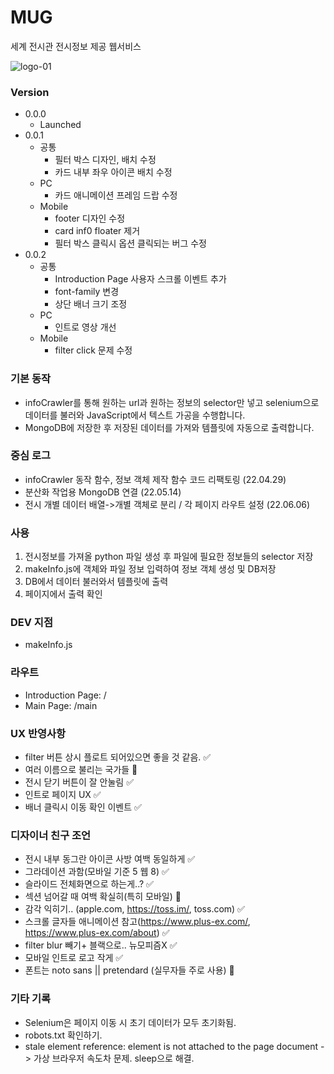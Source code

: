 # MUG

세계 전시관 전시정보 제공 웹서비스

![logo-01](https://user-images.githubusercontent.com/70316567/196025933-4aaed90a-fe6e-4076-a01a-5045b4a61290.png)

### Version

- 0.0.0
  - Launched
- 0.0.1
  - 공통
    - 필터 박스 디자인, 배치 수정
    - 카드 내부 좌우 아이콘 배치 수정
  - PC
    - 카드 애니메이션 프레임 드랍 수정
  - Mobile
    - footer 디자인 수정
    - card inf0 floater 제거
    - 필터 박스 클릭시 옵션 클릭되는 버그 수정
- 0.0.2
  - 공통
    - Introduction Page 사용자 스크롤 이벤트 추가
    - font-family 변경
    - 상단 배너 크기 조정
  - PC
    - 인트로 영상 개선
  - Mobile
    - filter click 문제 수정

### 기본 동작

- infoCrawler를 통해 원하는 url과 원하는 정보의 selector만 넣고 selenium으로 데이터를 불러와 JavaScript에서 텍스트 가공을 수행합니다.
- MongoDB에 저장한 후 저장된 데이터를 가져와 템플릿에 자동으로 출력합니다.

### 중심 로그

- infoCrawler 동작 함수, 정보 객체 제작 함수 코드 리팩토링 (22.04.29)
- 분산화 작업용 MongoDB 연결 (22.05.14)
- 전시 개별 데이터 배열->개별 객체로 분리 / 각 페이지 라우트 설정 (22.06.06)

### 사용

1. 전시정보를 가져올 python 파일 생성 후 파일에 필요한 정보들의 selector 저장
2. makeInfo.js에 객체와 파일 정보 입력하여 정보 객체 생성 및 DB저장
3. DB에서 데이터 불러와서 템플릿에 출력
4. 페이지에서 출력 확인

### DEV 지점

- makeInfo.js

### 라우트

- Introduction Page: /
- Main Page: /main

### UX 반영사항

- filter 버튼 상시 플로트 되어있으면 좋을 것 같음. ✅
- 여러 이름으로 불리는 국가들 🔺
- 전시 닫기 버튼이 잘 안눌림 ✅
- 인트로 페이지 UX ✅
- 배너 클릭시 이동 확인 이벤트 ✅

### 디자이너 친구 조언

- 전시 내부 동그란 아이콘 사방 여백 동일하게 ✅
- 그라데이션 과함(모바일 기준 5 웹 8) ✅
- 슬라이드 전체화면으로 하는게..? ✅
- 섹션 넘어갈 때 여백 확실히(특히 모바일) 🔺
- 감각 익히기.. (apple.com, https://toss.im/, toss.com) ✅
- 스크롤 글자들 애니메이션 참고(https://www.plus-ex.com/, https://www.plus-ex.com/about) ✅
- filter blur 빼기+ 블랙으로.. 뉴모피즘X ✅
- 모바일 인트로 로고 작게 ✅
- 폰트는 noto sans || pretendard (실무자들 주로 사용) 🔺

### 기타 기록

- Selenium은 페이지 이동 시 초기 데이터가 모두 초기화됨.
- robots.txt 확인하기.
- stale element reference: element is not attached to the page document -> 가상 브라우저 속도차 문제. sleep으로 해결.
